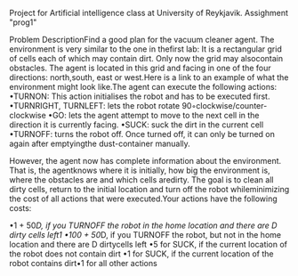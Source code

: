 Project for Artificial intelligence class at University of Reykjavik. 
Assighment "prog1"

Problem DescriptionFind a good plan for the vacuum cleaner agent. The environment is very similar to the one in thefirst lab: It is a rectangular grid of cells each of which may contain dirt. Only now the grid may alsocontain obstacles. The agent is located in this grid and facing in one of the four directions: north,south, east or west.Here is a link to an example of what the environment might look like.The agent can execute the following actions:
•TURNON: This action initialises the robot and has to be executed first.
•TURNRIGHT, TURNLEFT: lets the robot rotate 90◦clockwise/counter-clockwise
•GO: lets the agent attempt to move to the next cell in the direction it is currently facing.
•SUCK: suck the dirt in the current cell
•TURNOFF: turns the robot off. Once turned off, it can only be turned on again after emptyingthe dust-container manually.

However, the agent now has complete information about the environment.  That is, the agentknows where it is initially, how big the environment is, where the obstacles are and which cells aredirty.  The goal is to clean all dirty cells, return to the initial location and turn off the robot whileminimizing the cost of all actions that were executed.Your actions have the following costs:

•1 + 50*D, if you TURNOFF the robot in the home location and there are D dirty cells left1
•100 + 50*D, if you TURNOFF the robot, but not in the home location and there are D dirtycells left
•5 for SUCK, if the current location of the robot does not contain dirt
•1 for SUCK, if the current location of the robot contains dirt•1 for all other actions
